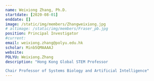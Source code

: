 ```yaml
---
name: Weixiong Zhang, Ph.D.
startdate: [2020-08-01]
enddate: []
image: /static/img/members/Zhangweixiong.jpg
# altimage: /static/img/members/Fraser_pb.jpg
position: Principal Investigator
#current:
email: weixiong.zhang@polyu.edu.hk
scholar: Minb5QMAAAAJ
website:
POLYU: Weixiong.Zhang
description: "Hong Kong Global STEM Professor

Chair Professor of Systems Biology and Artificial Intelligence"
---
```

